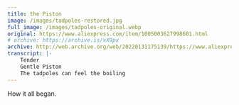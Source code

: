 ```yaml
---
title: the Piston
image: /images/tadpoles-restored.jpg
full_image: /images/tadpoles-original.webp
original: https://www.aliexpress.com/item/1005003627998601.html
# archive: https://archive.is/xX9px
archive: http://web.archive.org/web/20220131175139/https://www.aliexpress.com/item/1005003627998601.html
transcript: |-
    Tender
    Gentle Piston
    The tadpoles can feel the boiling
---
```


How it all began.
